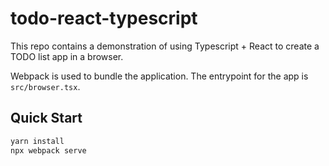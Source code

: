 # todo-react-typescript
This repo contains a demonstration of using Typescript + React to create a TODO list app in a browser.

Webpack is used to bundle the application. The entrypoint for the app is `src/browser.tsx`.

## Quick Start
```sh
yarn install
npx webpack serve
```
